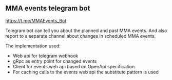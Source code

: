 ## MMA events telegram bot

https://t.me/MMAEvents_Bot

Telegram bot can tell you about the planned and past MMA events.
And also report to a separate channel about changes in scheduled MMA events.

The implementation used:
* Web api for telegram webhook
* gRpc as entry point for changed events
* Client for events web api based on OpenApi specification
* For caching calls to the events web api the substitute pattern is used
